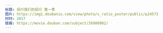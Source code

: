 ```yaml
---
标题: 侣行我们的侣行 第一季
图片: https://img1.doubanio.com/view/photo/s_ratio_poster/public/p2457392029.jpg
时时: 2017
链接: https://movie.douban.com/subject/26980982/
---
```


